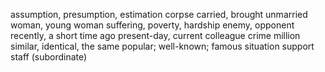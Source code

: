 assumption, presumption, estimation
corpse
carried, brought
unmarried woman, young woman
suffering, poverty, hardship
enemy, opponent
recently, a short time ago
present-day, current
colleague
crime
million
similar, identical, the same
popular; well-known; famous
situation
support
staff (subordinate)
